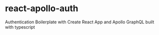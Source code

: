 # react-apollo-auth
 Authentication Boilerplate with Create React App and Apollo GraphQL built with typescript
